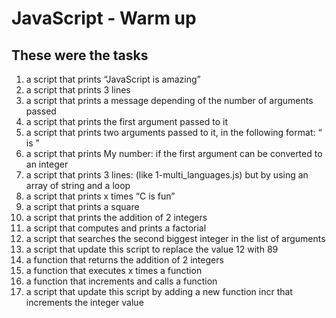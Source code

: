 # JavaScript - Warm up
## These were the tasks
1. a script that prints “JavaScript is amazing”
2. a script that prints 3 lines
3. a script that prints a message depending of the number of arguments passed
4. a script that prints the first argument passed to it
5. a script that prints two arguments passed to it, in the following format: “ is ”
6. a script that prints My number: <first argument converted in integer> if the first argument can be converted to an integer
7. a script that prints 3 lines: (like 1-multi_languages.js) but by using an array of string and a loop
8. a script that prints x times “C is fun”
9. a script that prints a square
10. a script that prints the addition of 2 integers
11. a script that computes and prints a factorial
12. a script that searches the second biggest integer in the list of arguments
13. a script that update this script to replace the value 12 with 89
14. a function that returns the addition of 2 integers
15. a function that executes x times a function
16. a function that increments and calls a function
17. a script that update this script by adding a new function incr that increments the integer value